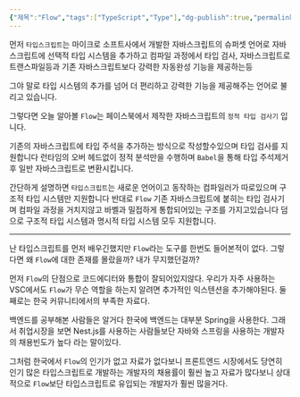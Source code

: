 ```yaml
---
{"제목":"Flow","tags":["TypeScript","Type"],"dg-publish":true,"permalink":"/공부/TypeScript/Flow/","dgPassFrontmatter":true}
---
```



먼저 `타입스크립트`는 마이크로 소프트사에서 개발한 자바스크립트의 슈퍼셋 언어로 자바스크립트에 선택적 타입 시스템을 추가하고 컴파일 과정에서 타입 검사, 자바스크립트로 트랜스파일등과 기존 자바스크립트보다 강력한 자동완성 기능을 제공하는등

그야 말로 타입 시스템의 추가를 넘어 더 편리하고 강력한 기능을 제공해주는 언어로 불리고 있습니다.

그렇다면 오늘 알아볼 `Flow`는 페이스북에서 제작한 자바스크립트의 `정적 타입 검사기` 입니다.

기존의 자바스크립트에 타입 주석을 추가하는 방식으로 작성할수있으며 타입 검사를 지원합니다 런타임의 오버 헤드없이 정적 분석만을 수행하며 `Babel`을 통해 타입 주석제거후 일반 자바스크립트로 변환시킵니다.

간단하게 설명하면 `타입스크립트`는 새로운 언어이고 동작하는 컴파일러가 따로있으며 구조적 타입 시스템만 지원합니다
반대로 `Flow` 기존 자바스크립트에 붙히는 타입 검사기며 컴파일 과정을 거치지않고 바벨과 밀접하게 통합되어있는 구조를 가지고있습니다 덤으로 구조적 타입 시스템과 명시적 타입 시스템 모두 지원합니다.

---

난 타입스크립트를 먼저 배우긴했지만 `Flow`라는 도구를 한번도 들어본적이 없다. 
그렇다면 왜 `Flow`에 대한 존재를 몰랐을까? 내가 무지했던걸까?

먼저 `Flow`의 단점으로 코드에디터와 통합이 잘되어있지않다. 우리가 자주 사용하는 VSC에서도 `Flow`가 무슨 역할을 하는지 알려면 추가적인 익스텐션을 추가해야된다. 둘째로는 한국 커뮤니티에서의 부족한 자료다.

백엔드를 공부해본 사람들은 알거다 한국에 백엔드는 대부분 Spring을 사용한다. 그래서 취업시장을 보면 Nest.js를 사용하는 사람들보단 자바와 스프링을 사용하는 개발자의 채용빈도가 높다 라는 말이있다.

그처럼 한국에서 `Flow`의 인기가 없고 자료가 없다보니 프론트엔드 시장에서도 당연히 인기 많은 타입스크립트로 개발하는 개발자의 채용률이 훨씬 높고 자료가 많다보니 상대적으로 `Flow`보단 타입스크립트로 유입되는 개발자가 훨씬 많을거다.

